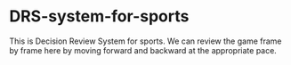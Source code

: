 # DRS-system-for-sports
This is Decision Review System for sports. We can review the game frame by frame here by moving forward and backward at the appropriate pace.
